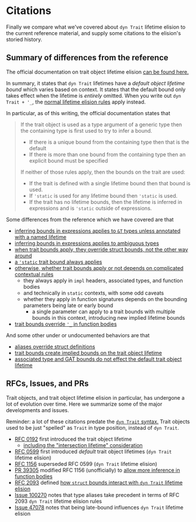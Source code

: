 # Citations

Finally we compare what we've covered about `dyn Trait` lifetime elision to the
current reference material, and supply some citations to the elision's storied
history.

## Summary of differences from the reference

The official documentation on trait object lifetime elision
[can be found here.](https://doc.rust-lang.org/reference/lifetime-elision.html#default-trait-object-lifetimes)

In summary, it states that `dyn Trait` lifetimes have a *default object lifetime bound* which varies based on context.
It states that the default bound only takes effect when the lifetime is *entirely* omitted.  When you write out `dyn Trait + '_`, the
[normal lifetime elision rules](https://doc.rust-lang.org/reference/lifetime-elision.html#lifetime-elision-in-functions)
apply instead.

In particular, as of this writing, the official documentation states that
> If the trait object is used as a type argument of a generic type then the containing type is first used to try to infer a bound.
> - If there is a unique bound from the containing type then that is the default
> - If there is more than one bound from the containing type then an explicit bound must be specified
>
> If neither of those rules apply, then the bounds on the trait are used:
> - If the trait is defined with a single lifetime bound then that bound is used.
> - If `'static` is used for any lifetime bound then `'static` is used.
> - If the trait has no lifetime bounds, then the lifetime is inferred in expressions and is `'static` outside of expressions.

Some differences from the reference which we have covered are that
- [inferring bounds in expressions applies to `&T` types unless annotated with a named lifetime](./dyn-elision-advanced.md#an-exception-to-inference-in-function-bodies)
- [inferring bounds in expressions applies to ambiguous types](./dyn-elision-advanced.md#ambiguous-bounds)
- [when trait bounds apply, they override struct bounds, not the other way around](./dyn-elision-trait-bounds.md#when-they-apply-trait-lifetime-bounds-override-struct-bounds)
- [a `'static` trait bound always applies](./dyn-elision-trait-bounds.md#the-static-case)
- [otherwise, whether trait bounds apply or not depends on complicated contextual rules](./dyn-elision-trait-bounds.md#when-and-how-to-trait-lifetime-bounds-apply)
  - they always apply in `impl` headers, associated types, and function bodies
  - and technically in `static` contexts, with some odd caveats
  - whether they apply in function signatures depends on the bounding parameters being late or early bound
    - a single parameter can apply to a trait bounds with multiple bounds in this context, introducing new implied lifetime bounds
- [trait bounds override `'_` in function bodies](./dyn-elision-trait-bounds.md#function-bodies)

And some other under or undocumented behaviors are that
- [aliases override struct definitions](./dyn-elision-advanced.md#iteraction-with-type-aliases)
- [trait bounds create implied bounds on the trait object lifetime](./dyn-elision-trait-bounds.md#trait-lifetime-bounds-create-an-implied-bound)
- [associated type and GAT bounds do not effect the default trait object lifetime](./dyn-elision-advanced.md#associated-types-and-gats)

## RFCs, Issues, and PRs

Trait objects, and trait object lifetime elision in particular, has undergone a lot of evolution over time.
Here we summarize some of the major developments and issues.

Reminder: a lot of these citations predate the [`dyn Trait` syntax.](https://rust-lang.github.io/rfcs/2113-dyn-trait-syntax.html)
Trait objects used to be just "spelled" as `Trait` in type position, instead of `dyn Trait`.

- [RFC 0192](https://rust-lang.github.io/rfcs/0192-bounds-on-object-and-generic-types.html#lifetime-bounds-on-object-types) first introduced the trait object lifetime
  - [including the "intersection lifetime" consideration](https://rust-lang.github.io/rfcs/0192-bounds-on-object-and-generic-types.html#appendix-b-why-object-types-must-have-exactly-one-bound)
- [RFC 0599](https://rust-lang.github.io/rfcs/0599-default-object-bound.html) first introduced *default* trait object lifetimes (`dyn Trait` lifetime elision)
- [RFC 1156](https://rust-lang.github.io/rfcs/1156-adjust-default-object-bounds.html) superseded RFC 0599 (`dyn Trait` lifetime elision)
- [PR 39305](https://github.com/rust-lang/rust/pull/39305) modified RFC 1156 (unofficially) to [allow more inference in function bodies](dyn-elision-advanced.md#an-exception-to-inference-in-function-bodies)
- [RFC 2093](https://rust-lang.github.io/rfcs/2093-infer-outlives.html#trait-object-lifetime-defaults) defined [how `struct` bounds interact with `dyn Trait` lifetime elision](dyn-elision-advanced.md#guiding-behavior-of-your-own-types)
- [Issue 100270](https://github.com/rust-lang/rust/issues/100270) notes that type aliases take precedent in terms of RFC 2093 `dyn Trait` lifetime elision rules
- [Issue 47078](https://github.com/rust-lang/rust/issues/47078) notes that being late-bound influences `dyn Trait` lifetime elision

